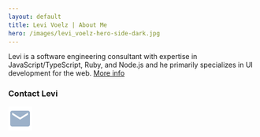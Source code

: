 ```yaml
---
layout: default
title: Levi Voelz | About Me
hero: /images/levi_voelz-hero-side-dark.jpg
---
```


Levi is a software engineering consultant with expertise in JavaScript/TypeScript, Ruby, and Node.js and he primarily specializes in UI development for the web. <a href="https://app.10xmanagement.com/clients/levi-voelz-9679/profile" target="_blank">More info</a>
<div id='contact'>
  <h3>Contact Levi</h3>
  <p>
    <a href='mailto:levivoelz+web@gmail.com' title='levivoelz+web@gmail.com'><img src='/images/email-icon.svg' /></a>
  </p>
  <!-- <a >Hire Levi</a> -->
</div>
